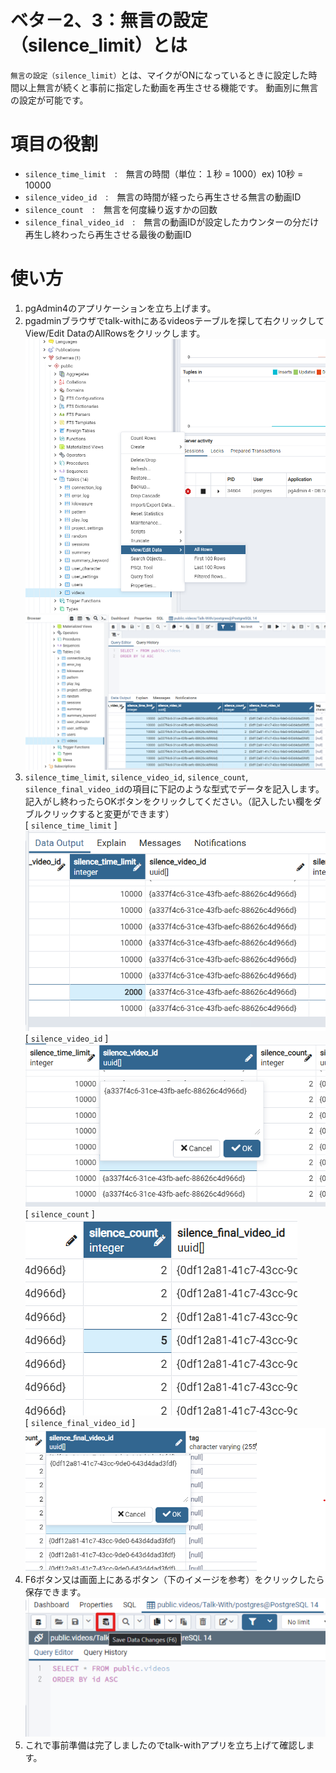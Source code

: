 # ベタ－2、3：無言の設定（silence_limit）とは

`無言の設定（silence_limit）`とは、マイクがONになっているときに設定した時間以上無言が続くと事前に指定した動画を再生させる機能です。 動画別に無言の設定が可能です。 

# 項目の役割

*  `silence_time_limit`　:　無言の時間（単位：１秒 = 1000）ex) 10秒 = 10000
*  `silence_video_id`　:　無言の時間が経ったら再生させる無言の動画ID
*  `silence_count`　:　無言を何度繰り返すかの回数
*  `silence_final_video_id`　:　無言の動画IDが設定したカウンターの分だけ再生し終わったら再生させる最後の動画ID  


# 使い方
1. pgAdmin4のアプリケーションを立ち上げます。
2. pgadminブラウザでtalk-withにあるvideosテーブルを探して右クリックしてView/Edit DataのAllRowsをクリックします。
  ![インストール画面2](./images/hit_words/hit_words_videosTable.png)
  ![インストール画面2](./images/silence_limit/silence_limit_list.png)
3. `silence_time_limit`, `silence_video_id`, `silence_count`, `silence_final_video_id`の項目に下記のような型式でデータを記入します。記入がし終わったらOKボタンをクリックしてください。（記入したい欄をダブルクリックすると変更ができます）   
  [ `silence_time_limit` ]     
  ![インストール画面2](./images/silence_limit/silence_time_limit.png)    
  [ `silence_video_id` ]    
  ![インストール画面2](./images/silence_limit/silence_video_id.png)    
  [ `silence_count` ]    
  ![インストール画面2](./images/silence_limit/silence_count.png)    
  [ `silence_final_video_id` ]    
  ![インストール画面2](./images/silence_limit/silence_final_video_id.png)    
4. F6ボタン又は画面上にあるボタン（下のイメージを参考）をクリックしたら保存できます。
  ![インストール画面2](./images/silence_limit/save.png)    
5. これで事前準備は完了しましたのでtalk-withアプリを立ち上げて確認します。


  
